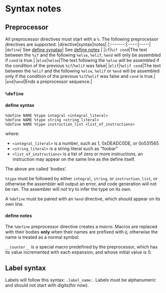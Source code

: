 # Syntax notes

## Preprocessor

All preprocessor directives must start with a `%`. The following preprocessor directives are supported:
|directive|syntax|notes|
|:-------:|:----:|-----|
|`define`| See [define synatax](#define-syntax)| See [define notes](#define-notes) |
|`if`|`%if cond`|The text between the `%if` and the following `%else`, `%elif`, `%end` will only be assembled if `cond` is true.|
|`else`|`%else`|The text following the `%else` will be assembled if the condition of the previous `%if`/`%elif` was false|
|`elif`|`%elif cond`|The text between the `%elif` and the following `%else`, `%elif` or `%end` will be assembled only if the condition of the previous `%if`/`%elif` was false and `cond` is true.|
|`end`|`%end`|Ends a preprocessor sequence.|

### `%define`

#### define syntax

```reqvmasm
%define NAME %type integral <integral_literal>
%define NAME %type string <string_literal>
%define NAME %type instruction_list <list_of_instructions>
```

where:

* `<integral_literal>` is a number, such as 1, 0xDEADC0DE, or 0o531565
* `<string_literal>` is a string literal such as "foobar"
* `<list_of_instructions>` is a list of zero or more instructions, an instruction may appear on the same line as the define itself.

The above are called 'bodies'.

`%type` must be followed by either `integral`, `string`, or `instruction_list`, or otherwise the assembler will output an error, and code generation will not be ran. The assembler will *not* try to infer the type on its own.

A `%define` must be paired with an `%end` directive, which should appear on its own line.

#### define notes

The `%define` preprocessor directive creates a *macro*. Macros are replaced with their bodies **only** when their names are prefixed with `@`, otherwise the name is treated as a normal symbol.

`__counter__` is a special macro predefined by the preprocessor, which has its value incremented with each expansion, and whose initial value is 0.

## Label syntax

Labels will follow this syntax: `.label_name:`. Labels must be alphanumeric and should not start with digits(for now).
